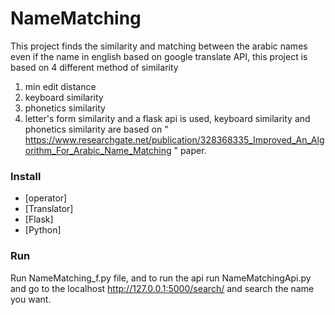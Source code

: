 # NameMatching

This project finds the similarity and matching between the arabic names even if the name in english based on google translate API, this project is based on 4 different method of similarity 
1. min edit distance
2. keyboard similarity
3. phonetics similarity
4. letter's form similarity
and a flask api is used, keyboard similarity and phonetics similarity are based on 
" https://www.researchgate.net/publication/328368335_Improved_An_Algorithm_For_Arabic_Name_Matching " paper.

### Install
- [operator]
- [Translator]
- [Flask]
- [Python]

### Run
Run NameMatching_f.py file, and to run the api run NameMatchingApi.py and go to the localhost  http://127.0.0.1:5000/search/ and search the name you want.
